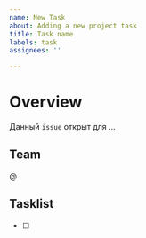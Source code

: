 ```yaml
---
name: New Task
about: Adding a new project task
title: Task name
labels: task
assignees: ''

---
```


# Overview

Данный `issue` открыт для ...

## Team

@

## Tasklist

- [ ]  #
